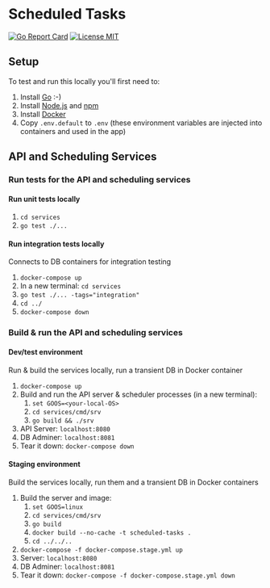 # Scheduled Tasks
[![Go Report Card](https://goreportcard.com/badge/github.com/benjohns1/scheduled-tasks/services)](https://goreportcard.com/report/github.com/benjohns1/scheduled-tasks/services)
[![License MIT](https://img.shields.io/badge/license-MIT-lightgrey.svg?style=flat)](LICENSE)
## Setup
To test and run this locally you'll first need to:
1. Install [Go](https://golang.org/) :-)
2. Install [Node.js](https://nodejs.org/) and [npm](https://www.npmjs.com/)
3. Install [Docker](https://www.docker.com/products/docker-desktop)
4. Copy `.env.default` to `.env` (these environment variables are injected into containers and used in the app)

## API and Scheduling Services
### Run tests for the API and scheduling services
#### Run unit tests locally
1. `cd services`
2. `go test ./...`

#### Run integration tests locally
Connects to DB containers for integration testing
1. `docker-compose up`
2. In a new terminal: `cd services`
3. `go test ./... -tags="integration"`
4. `cd ../`
5. `docker-compose down`

### Build & run the API and scheduling services

#### Dev/test environment
Run & build the services locally, run a transient DB in Docker container
1. `docker-compose up`
2. Build and run the API server & scheduler processes (in a new terminal):
   1. `set GOOS=<your-local-OS>`
   2. `cd services/cmd/srv`
   3. `go build && ./srv`
3. API Server: `localhost:8080`
4. DB Adminer: `localhost:8081`
5. Tear it down: `docker-compose down`

#### Staging environment
Build the services locally, run them and a transient DB in Docker containers
1. Build the server and image:
   1. `set GOOS=linux`
   2. `cd services/cmd/srv`
   4. `go build`
   5. `docker build --no-cache -t scheduled-tasks .`
   9. `cd ../../..`
2. `docker-compose -f docker-compose.stage.yml up`
3. Server: `localhost:8080`
4. DB Adminer: `localhost:8081`
5. Tear it down: `docker-compose -f docker-compose.stage.yml down`